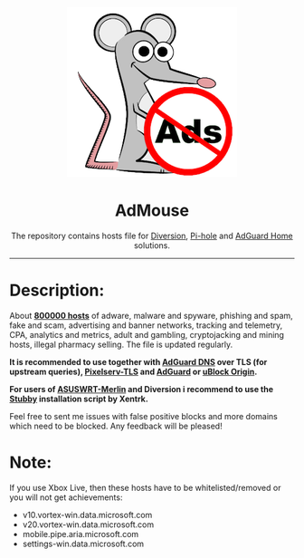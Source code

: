 <p align="center">
<img src="https://github.com/AdMouse/AdMouse/raw/master/admouse_logo.png" />
</p>

<h1 align="center">AdMouse</h1>

<p align="center">The repository contains hosts file for <a href="https://diversion.ch">Diversion</a>, <a href="https://pi-hole.net">Pi-hole</a> and <a href="https://adguard.com/ru/adguard-home.html">AdGuard Home</a> solutions.</p>

***

# Description:

About <b><a href="https://raw.githubusercontent.com/AdMouse/AdMouse/master/hosts">800000 hosts</a></b> of adware, malware and spyware, phishing and spam, fake and scam, advertising and banner networks, tracking and telemetry, CPA, analytics and metrics, adult and gambling, cryptojacking and mining hosts, illegal pharmacy selling. The file is updated regularly.

<b>It is recommended to use together with <a href="https://github.com/AdguardTeam/AdGuardDNS">AdGuard DNS</a> over TLS (for upstream queries), <a href="https://kazoo.ga/pixelserv-tls/">Pixelserv-TLS</a> and <a href="https://adguard.com/en/welcome.html#products">AdGuard</a> or <a href="https://github.com/gorhill/uBlock/">uBlock Origin</a>.</b>

<b>For users of <a href="https://asuswrt.lostrealm.ca/">ASUSWRT-Merlin</a> and Diversion i recommend to use the <a href="https://github.com/Xentrk/Stubby-Installer-Asuswrt-Merlin">Stubby</a> installation script by Xentrk.</b>

Feel free to sent me issues with false positive blocks and more domains which need to be blocked. Any feedback will be pleased!

# Note:

If you use Xbox Live, then these hosts have to be whitelisted/removed or you will not get achievements:

- v10.vortex-win.data.microsoft.com
- v20.vortex-win.data.microsoft.com
- mobile.pipe.aria.microsoft.com
- settings-win.data.microsoft.com
